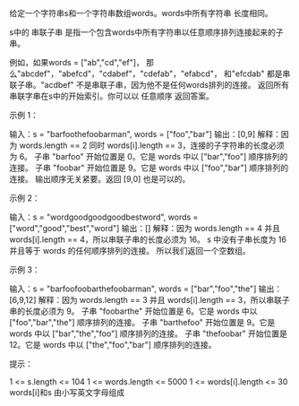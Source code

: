 给定一个字符串s和一个字符串数组words。words中所有字符串 长度相同。

s中的 串联子串 是指一个包含words中所有字符串以任意顺序排列连接起来的子串。

例如，如果words = ["ab","cd","ef"]， 那么"abcdef"，"abefcd"，"cdabef"，"cdefab"，"efabcd"， 和"efcdab" 都是串联子串。"acdbef" 不是串联子串，因为他不是任何words排列的连接。
返回所有串联字串在s中的开始索引。你可以以 任意顺序 返回答案。

示例 1：

输入：s = "barfoothefoobarman", words = ["foo","bar"]
输出：[0,9]
解释：因为 words.length == 2 同时 words[i].length == 3，连接的子字符串的长度必须为 6。
子串 "barfoo" 开始位置是 0。它是 words 中以 ["bar","foo"] 顺序排列的连接。
子串 "foobar" 开始位置是 9。它是 words 中以 ["foo","bar"] 顺序排列的连接。
输出顺序无关紧要。返回 [9,0] 也是可以的。

示例 2：

输入：s = "wordgoodgoodgoodbestword", words = ["word","good","best","word"]
输出：[]
解释：因为 words.length == 4 并且 words[i].length == 4，所以串联子串的长度必须为 16。
s 中没有子串长度为 16 并且等于 words 的任何顺序排列的连接。
所以我们返回一个空数组。

示例 3：

输入：s = "barfoofoobarthefoobarman", words = ["bar","foo","the"]
输出：[6,9,12]
解释：因为 words.length == 3 并且 words[i].length == 3，所以串联子串的长度必须为 9。
子串 "foobarthe" 开始位置是 6。它是 words 中以 ["foo","bar","the"] 顺序排列的连接。
子串 "barthefoo" 开始位置是 9。它是 words 中以 ["bar","the","foo"] 顺序排列的连接。
子串 "thefoobar" 开始位置是 12。它是 words 中以 ["the","foo","bar"] 顺序排列的连接。

提示：

1 <= s.length <= 104
1 <= words.length <= 5000
1 <= words[i].length <= 30
words[i]和s 由小写英文字母组成
